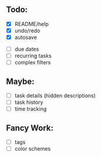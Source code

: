 ## Todo:

- [x] README/help
- [x] undo/redo
- [x] autosave
<!-- - [x] archive -->
- [ ] due dates
- [ ] recurring tasks
- [ ] complex filters

## Maybe:

- [ ] task details (hidden descriptions)
- [ ] task history
- [ ] time tracking

## Fancy Work:

- [ ] tags
- [ ] color schemes
